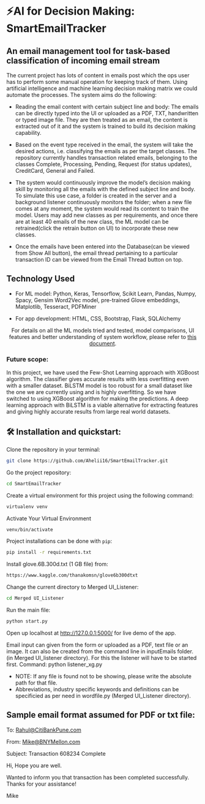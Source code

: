 # ⚡️AI for Decision Making: SmartEmailTracker

## An email management tool for task-based classification of incoming email stream

The current project has lots of content in emails post which the ops user has to perform some manual operation for keeping track of them. Using artificial intelligence and machine learning decision making matrix we could automate the processes. The system aims do the following:

- Reading the email content with certain subject line and body: The emails can be directly typed into the UI or uploaded as a PDF, TXT, handwritten or typed image file. They are then treated as an email, the content is extracted out of it and the system is trained to build its decision making capability.

- Based on the event type received in the email, the system will take the desired actions, i.e. classifying the emails as per the target classes. The repository currently handles transaction related emails, belonging to the classes Complete, Processing, Pending, Request (for status updates), CreditCard, General and Failed.

- The system would continuously improve the model’s decision making skill by monitoring all the emails with the defined subject line and body. To simulate this use case, a folder is created in the server and a background listener continuously monitors the folder; when a new file comes at any moment, the system would read its content to train the model. Users may add new classes as per requirements, and once there are at least 40 emails of the new class, the ML model can be retrained(click the retrain button on UI) to incorporate these new classes.

- Once the emails have been entered into the Database(can be viewed from Show All button), the email thread pertaining to a particular transaction ID can be viewed from the Email Thread button on top.

## Technology Used
- For ML model: Python, Keras, Tensorflow, Scikit Learn, Pandas, Numpy, Spacy, Gensim Word2Vec model, pre-trained Glove embeddings, Matplotlib, Tesseract, PDFMiner

- For app development: HTML, CSS, Bootstrap, Flask, SQLAlchemy

<p align="center">
  For details on all the ML models tried and tested, model comparisons, UI features and better understanding of system workflow, please refer to <a href="https://docs.google.com/document/d/1qj_gYU47MPSgorbo-ho6osTHv2lS3V2bhjiXhigURFA/edit?usp=sharing">this document</a>.
</p>

### Future scope:

In this project, we have used the Few-Shot Learning approach with XGBoost algorithm. The classifier gives accurate results with less overfitting even with a smaller dataset. BiLSTM model is too robust for a small dataset like the one we are currently using and is highly overfitting. So we have switched to using XGBoost algorithm for making the predictions. A deep learning approach with BiLSTM is a viable alternative for extracting features and giving highly accurate results from large real world datasets. 


## 🛠 Installation and quickstart:

Clone the repository in your terminal:
```sh
git clone https://github.com/Ahelii16/SmartEmailTracker.git
```
Go the project repository:
```sh
cd SmartEmailTracker
```
Create a virtual environment for this project using the following command:
```sh
virtualenv venv
```
Activate Your Virtual Environment
```sh
venv/bin/activate
```
Project installations can be done with `pip`:
```sh
pip install -r requirements.txt
```
Install glove.6B.300d.txt (1 GB file) from: 
```sh
https://www.kaggle.com/thanakomsn/glove6b300dtxt
```
Change the current directory to Merged UI_Listener:
```sh
cd Merged UI_Listener
```
Run the main file:
```sh
python start.py
```
Open up localhost at http://127.0.0.1:5000/ for live demo of the app.

Email input can given from the form or uploaded as a PDF, text file or an image. 
It can also be created from the command line in inputEmails folder. (in Merged UI_listener directory). For this the listener will have to be started first. Command: python listener_xg.py

 - NOTE: If any file is found not to be showing, please write the absolute path for that file.
 - Abbreviations, industry specific keywords and definitions can be specificied as per need in wordfile.py (Merged UI_Listener directory).

## Sample email format assumed for PDF or txt file:

To: Rahul@CitiBankPune.com 

From: Mike@BNYMellon.com 

Subject: Transaction 608234 Complete 

Hi,
Hope you are well.

Wanted to inform you that transaction has been completed successfully.
Thanks for your assistance!

Mike
